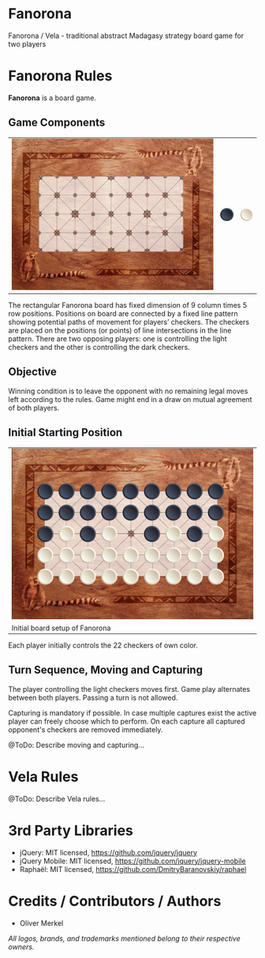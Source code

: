 # Fanorona

Fanorona / Vela - traditional abstract Madagasy strategy board game for two players

# Fanorona Rules

<b>Fanorona</b> is a board game.

## Game Components

<table>
  <tr>
    <td width='84%'>
<img width='100%' ondragstart='return false;' alt='Game board with algebraic notation, Creative Commons License, This image is licensed under a Creative Commons Attribution-NonCommercial-ShareAlike 4.0 International License.' src='res/fanorona-board-3200x2400.jpg' />
    </td>
    <td width='8%'>
<img ondragstart='return false;' alt='Dark checker, Creative Commons License, This image is licensed under a Creative Commons Attribution-NonCommercial-ShareAlike 4.0 International License.' src='res/dark-pawn256.png' />
    </td>
    <td width='8%'>
<img ondragstart='return false;' alt='Light checker, Creative Commons License, This image is licensed under a Creative Commons Attribution-NonCommercial-ShareAlike 4.0 International License.' src='res/light-pawn256.png' />
    </td>
  </tr>
</table>

The rectangular Fanorona board has fixed dimension of 9 column times 5 row positions.
Positions on board are connected by a fixed line pattern showing potential
paths of movement for players’ checkers. The checkers are placed on the positions (or
points) of line intersections in the line pattern. There are two opposing players:
one is controlling the light checkers and the other is controlling
the dark checkers.

## Objective

Winning condition is to leave the opponent with no remaining legal moves left according to the rules.
Game might end in a draw on mutual agreement of both players.

## Initial Starting Position

<table>
  <tr>
    <td>
      <img ondragstart='return false;' alt='Fanorona initial board setup, Creative Commons License, This image is licensed under a Creative Commons Attribution-NonCommercial-ShareAlike 4.0 International License.' src='res/fanorona-initial_setup.jpg' width='100%' />
    </td>
  </tr>
  <tr>
    <td>
      Initial board setup of Fanorona
    </td>
  </tr>
</table>

Each player initially controls the 22 checkers of own color.

## Turn Sequence, Moving and Capturing

The player controlling the light checkers moves first.
Game play alternates between both players.
Passing a turn is not allowed.

Capturing is mandatory if possible. In case multiple captures exist
the active player can freely choose which to perform. On each
capture all captured opponent's checkers are removed immediately.

@ToDo: Describe moving and capturing...

# Vela Rules

@ToDo: Describe Vela rules...

# 3rd Party Libraries

* jQuery: MIT licensed, https://github.com/jquery/jquery
* jQuery Mobile: MIT licensed, https://github.com/jquery/jquery-mobile
* Raphaël: MIT licensed, https://github.com/DmitryBaranovskiy/raphael

# Credits / Contributors / Authors

* Oliver Merkel

_All logos, brands, and trademarks mentioned belong to their respective owners._
